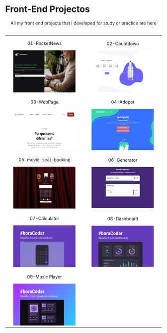 # Front-End Projectos
<p align="center">
    All my front end projects that I developed for study or practice are here
    <br><br>
    <table align="center">
        <tr align="center">
            <td width="300">
                <p align="center">01-RocketNews</p>
                <a href="01-RocketNews"><img width="200" src="01-RocketNews/01-preview.png"/></a>
            </td>
            <td width="300">
                <p align="center">02-Countdown</p>
                <a href="02-Countdown"><img width="200" height="132"src="img/02-preview.png"/></a>
            </td>
        </tr>
        <tr align="center">
            <td width="300">
                <p align="center">03-WebPage</p>
                <a href="03-WebPage"><img width="200" height="132" src="img/03-preview.png"/></a>
            </td>
            <td width="300">
                <p align="center">04-Adopet</p>
                <a href="04-Adopet"><img width="200" height="132" src="img/04-preview.png"/></a>
            </td>
        </tr>
        <tr align="center">
            <td width="300">
                <p align="center">05-movie-seat-booking</p>
                <a href="05-movie-seat-booking"><img width="200" height="134" src="img/05-preview.png"></a>
            </td>
            <td width="300">
                <p align="center">06-Generator</p>
                <a href="06-Generator"><img width="200" height="132" src="img/06-preview.png"/></a>
            </td>
        </tr>
        <tr align="center">
            <td width="300">
                <p align="center">07-Calculator</p>
                <a href="07-Calculator"><img width="200" height="134" src="img/07-preview1.jpg"></a>
            </td>
            <td width="300">
                <p align="center">08-Dashboard</p>
                <a href="08-Dashboard"><img width="200" height="132" src="img/08-preview.jpg"/></a>
            </td>
        </tr>
        <tr align="center">
            <td width="300">
                <p align="center">09-Music Player</p>
                <a href="09-Music-Player"><img width="200" height="134" src="img/preview.jpg"></a>
            </td>
            <td width="300">
                <p align="center"></p>
                <a href="#"></a>
            </td>
        </tr>
    </table>
</p>
